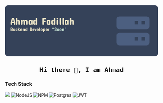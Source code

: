 ![](https://github.com/afustrator/afustrator/blob/master/banner-github.png)
<h2 align='center'><samp><strong>Hi there 👋, I am Ahmad</strong></samp></h2>


### Tech Stack

![](https://img.shields.io/badge/-JavaScript-000000?style=flat&logo=javascript)
![NodeJS](https://img.shields.io/badge/node.js-6DA55F?style=for-the-badge&logo=node.js&logoColor=white)
![NPM](https://img.shields.io/badge/NPM-%23CB3837.svg?style=for-the-badge&logo=npm&logoColor=white)
![Postgres](https://img.shields.io/badge/postgres-%23316192.svg?style=for-the-badge&logo=postgresql&logoColor=white)
![JWT](https://img.shields.io/badge/JWT-black?style=for-the-badge&logo=JSON%20web%20tokens)
